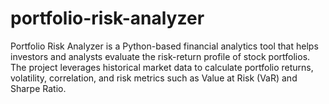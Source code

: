 # portfolio-risk-analyzer
Portfolio Risk Analyzer is a Python-based financial analytics tool that helps investors and analysts evaluate the risk-return profile of stock portfolios. The project leverages historical market data to calculate portfolio returns, volatility, correlation, and risk metrics such as Value at Risk (VaR) and Sharpe Ratio.
